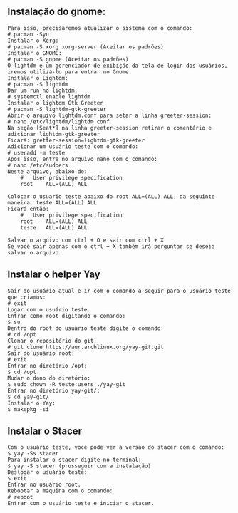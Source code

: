 ## Instalação do gnome:
	Para isso, precisaremos atualizar o sistema com o comando: 
	# pacman -Syu
	Instalar o Xorg:
	# pacman -S xorg xorg-server (Aceitar os padrões)
	Instalar o GNOME:
	# pacman -S gnome (Aceitar os padrões)
	O lightdm é um gerenciador de exibição da tela de login dos usuários, iremos utilizá-lo para entrar no Gnome.
	Instalar o Lightdm: 
	# pacman -S lightdm
	Dar um run no lightdm: 
	# systemctl enable lightdm
	Instalar o lightdm Gtk Greeter 
	# pacman -S lightdm-gtk-greeter
	Abrir o arquivo lightdm.conf para setar a linha greeter-session: 
	# nano /etc/lightdm/lightdm.conf
	Na seção [Seat*] na linha greeter-session retirar o comentário e adicionar lightdm-gtk-greeter
	Ficará: gretter-session=lightdm-gtk-greeter
	Adicionar um usuário teste com o comando:
	# useradd -m teste
	Após isso, entre no arquivo nano com o comando: 
	# nano /etc/sudoers 
	Neste arquivo, abaixo de:
		#	User privilege specification
		root    ALL=(ALL) ALL
	
	Colocar o usuario teste abaixo do root ALL=(ALL) ALL, da seguinte maneira: teste ALL=(ALL) ALL
	Ficará então:
		#	User privilege specification
		root    ALL=(ALL) ALL
		teste	ALL=(ALL) ALL
		
	Salvar o arquivo com ctrl + O e sair com ctrl + X
	Se você sair apenas com o ctrl + X também irá perguntar se deseja salvar o arquivo.


## Instalar o helper Yay

	Sair do usuário atual e ir com o comando a seguir para o usuário teste que criamos:
	# exit 
	Logar com o usuário teste.
	Entrar como root digitando o comando:
	$ su 
	Dentro do root do usuário teste digite o comando:
	# cd /opt
	Clonar o repositório do git:
	# git clone https://aur.archlinux.org/yay-git.git
	Sair do usuário root:
	# exit 
	Entrar no diretório /opt: 
	$ cd /opt
	Mudar o dono do diretório:
	$ sudo chown -R teste:users ./yay-git
 	Entrar no diretório yay-git/: 
	$ cd yay-git/
	Instalar o Yay:
	$ makepkg -si 

## Instalar o Stacer
	
	Com o usuário teste, você pode ver a versão do stacer com o comando:
	$ yay -Ss stacer
	Para instalar o stacer digite no terminal:
	$ yay -S stacer (prosseguir com a instalação)
	Deslogar o usuário teste:
	$ exit
	Entrar no usuário root.
	Rebootar a máquina com o comando:
	# reboot
	Entrar com o usuário teste e iniciar o stacer.